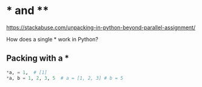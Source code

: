 # * and \*\*

https://stackabuse.com/unpacking-in-python-beyond-parallel-assignment/

How does a single * work in Python?

## Packing with a *
```python
*a, = 1,  # [1]
*a, b = 1, 2, 3, 5  # a = [1, 2, 3] # b = 5
```

